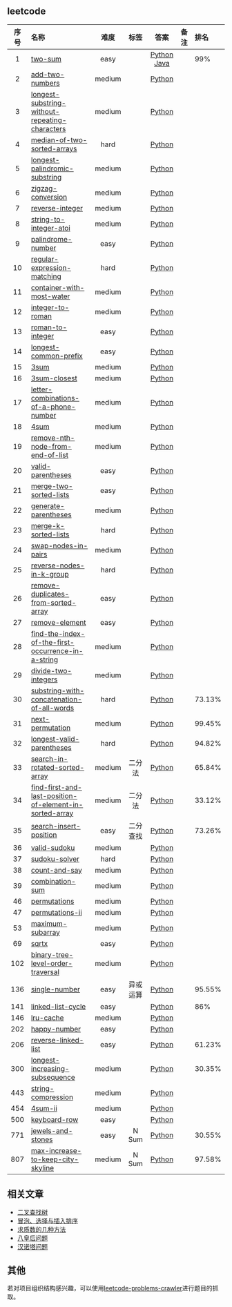 ## leetcode
| 序号 | 名称 | 难度 | 标签 | 答案 | 备注 | 排名 |
| :----:| :---- | :----: | :----: | :----: | :---- | :---- |
|1|[two-sum](./leetcode/001.two-sum/)|easy||[Python](./leetcode/001.two-sum//Solution.py)  [Java](./leetcode/001.two-sum//Solution.java)||99%|
|2|[add-two-numbers](./leetcode/002.add-two-numbers/)|medium||[Python](./leetcode/002.add-two-numbers//Solution.py)|||
|3|[longest-substring-without-repeating-characters](./leetcode/003.longest-substring-without-repeating-characters/)|medium||[Python](./leetcode/003.longest-substring-without-repeating-characters//Solution.py)|||
|4|[median-of-two-sorted-arrays](./leetcode/004.median-of-two-sorted-arrays/)|hard||[Python](./leetcode/004.median-of-two-sorted-arrays//Solution.py)|||
|5|[longest-palindromic-substring](./leetcode/005.longest-palindromic-substring/)|medium||[Python](./leetcode/005.longest-palindromic-substring//Solution.py)|||
|6|[zigzag-conversion](./leetcode/006.zigzag-conversion/)|medium||[Python](./leetcode/006.zigzag-conversion//Solution.py)|||
|7|[reverse-integer](./leetcode/007.reverse-integer/)|medium||[Python](./leetcode/007.reverse-integer//Solution.py)|||
|8|[string-to-integer-atoi](./leetcode/008.string-to-integer-atoi/)|medium||[Python](./leetcode/008.string-to-integer-atoi//Solution.py)|||
|9|[palindrome-number](./leetcode/009.palindrome-number/)|easy||[Python](./leetcode/009.palindrome-number//Solution.py)|||
|10|[regular-expression-matching](./leetcode/010.regular-expression-matching/)|hard||[Python](./leetcode/010.regular-expression-matching//Solution.py)|||
|11|[container-with-most-water](./leetcode/011.container-with-most-water/)|medium||[Python](./leetcode/011.container-with-most-water//Solution.py)|||
|12|[integer-to-roman](./leetcode/012.integer-to-roman/)|medium||[Python](./leetcode/012.integer-to-roman//Solution.py)|||
|13|[roman-to-integer](./leetcode/013.roman-to-integer/)|easy||[Python](./leetcode/013.roman-to-integer//Solution.py)|||
|14|[longest-common-prefix](./leetcode/014.longest-common-prefix/)|easy||[Python](./leetcode/014.longest-common-prefix//Solution.py)|||
|15|[3sum](./leetcode/015.3sum/)|medium||[Python](./leetcode/015.3sum//Solution.py)|||
|16|[3sum-closest](./leetcode/016.3sum-closest/)|medium||[Python](./leetcode/016.3sum-closest//Solution.py)|||
|17|[letter-combinations-of-a-phone-number](./leetcode/017.letter-combinations-of-a-phone-number/)|medium||[Python](./leetcode/017.letter-combinations-of-a-phone-number//Solution.py)|||
|18|[4sum](./leetcode/018.4sum/)|medium||[Python](./leetcode/018.4sum//Solution.py)|||
|19|[remove-nth-node-from-end-of-list](./leetcode/019.remove-nth-node-from-end-of-list/)|medium||[Python](./leetcode/019.remove-nth-node-from-end-of-list//Solution.py)|||
|20|[valid-parentheses](./leetcode/020.valid-parentheses/)|easy||[Python](./leetcode/020.valid-parentheses//Solution.py)|||
|21|[merge-two-sorted-lists](./leetcode/021.merge-two-sorted-lists/)|easy||[Python](./leetcode/021.merge-two-sorted-lists//Solution.py)|||
|22|[generate-parentheses](./leetcode/022.generate-parentheses/)|medium||[Python](./leetcode/022.generate-parentheses//Solution.py)|||
|23|[merge-k-sorted-lists](./leetcode/023.merge-k-sorted-lists/)|hard||[Python](./leetcode/023.merge-k-sorted-lists//Solution.py)|||
|24|[swap-nodes-in-pairs](./leetcode/024.swap-nodes-in-pairs/)|medium||[Python](./leetcode/024.swap-nodes-in-pairs//Solution.py)|||
|25|[reverse-nodes-in-k-group](./leetcode/025.reverse-nodes-in-k-group/)|hard||[Python](./leetcode/025.reverse-nodes-in-k-group//Solution.py)|||
|26|[remove-duplicates-from-sorted-array](./leetcode/026.remove-duplicates-from-sorted-array/)|easy||[Python](./leetcode/026.remove-duplicates-from-sorted-array//Solution.py)|||
|27|[remove-element](./leetcode/027.remove-element/)|easy||[Python](./leetcode/027.remove-element//Solution.py)|||
|28|[find-the-index-of-the-first-occurrence-in-a-string](./leetcode/028.find-the-index-of-the-first-occurrence-in-a-string/)|medium||[Python](./leetcode/028.find-the-index-of-the-first-occurrence-in-a-string//Solution.py)|||
|29|[divide-two-integers](./leetcode/029.divide-two-integers/)|medium||[Python](./leetcode/029.divide-two-integers//Solution.py)|||
|30|[substring-with-concatenation-of-all-words](./leetcode/030.substring-with-concatenation-of-all-words/)|hard||[Python](./leetcode/030.substring-with-concatenation-of-all-words//Solution.py)||73.13%|
|31|[next-permutation](./leetcode/031.next-permutation/)|medium||[Python](./leetcode/031.next-permutation//Solution.py)||99.45%|
|32|[longest-valid-parentheses](./leetcode/032.longest-valid-parentheses/)|hard||[Python](./leetcode/032.longest-valid-parentheses//Solution.py)||94.82%|
|33|[search-in-rotated-sorted-array](./leetcode/033.search-in-rotated-sorted-array/)|medium|二分法|[Python](./leetcode/033.search-in-rotated-sorted-array//Solution.py)||65.84%|
|34|[find-first-and-last-position-of-element-in-sorted-array](./leetcode/034.find-first-and-last-position-of-element-in-sorted-array/)|medium|二分法|[Python](./leetcode/034.find-first-and-last-position-of-element-in-sorted-array//Solution.py)||33.12%|
|35|[search-insert-position](./leetcode/035.search-insert-position/)|easy|二分查找|[Python](./leetcode/035.search-insert-position//Solution.py)||73.26%|
|36|[valid-sudoku](./leetcode/036.valid-sudoku/)|medium||[Python](./leetcode/036.valid-sudoku//Solution.py)|||
|37|[sudoku-solver](./leetcode/037.sudoku-solver/)|hard||[Python](./leetcode/037.sudoku-solver//Solution.py)|||
|38|[count-and-say](./leetcode/038.count-and-say/)|medium||[Python](./leetcode/038.count-and-say//Solution.py)|||
|39|[combination-sum](./leetcode/039.combination-sum/)|medium||[Python](./leetcode/039.combination-sum//Solution.py)|||
|46|[permutations](./leetcode/046.permutations/)|medium||[Python](./leetcode/046.permutations//Solution.py)|||
|47|[permutations-ii](./leetcode/047.permutations-ii/)|medium||[Python](./leetcode/047.permutations-ii//Solution.py)|||
|53|[maximum-subarray](./leetcode/053.maximum-subarray/)|medium||[Python](./leetcode/053.maximum-subarray//Solution.py)|||
|69|[sqrtx](./leetcode/069.sqrtx/)|easy||[Python](./leetcode/069.sqrtx//Solution.py)|||
|102|[binary-tree-level-order-traversal](./leetcode/102.binary-tree-level-order-traversal/)|medium||[Python](./leetcode/102.binary-tree-level-order-traversal//Solution.py)|||
|136|[single-number](./leetcode/136.single-number/)|easy|异或运算|[Python](./leetcode/136.single-number//Solution.py)||95.55%|
|141|[linked-list-cycle](./leetcode/141.linked-list-cycle/)|easy||[Python](./leetcode/141.linked-list-cycle//Solution.py)||86%|
|146|[lru-cache](./leetcode/146.lru-cache/)|medium||[Python](./leetcode/146.lru-cache//Solution.py)|||
|202|[happy-number](./leetcode/202.happy-number/)|easy||[Python](./leetcode/202.happy-number//Solution.py)|||
|206|[reverse-linked-list](./leetcode/206.reverse-linked-list/)|easy||[Python](./leetcode/206.reverse-linked-list//Solution.py)||61.23%|
|300|[longest-increasing-subsequence](./leetcode/300.longest-increasing-subsequence/)|medium||[Python](./leetcode/300.longest-increasing-subsequence//Solution.py)||30.35%|
|443|[string-compression](./leetcode/443.string-compression/)|medium||[Python](./leetcode/443.string-compression//Solution.py)|||
|454|[4sum-ii](./leetcode/454.4sum-ii/)|medium||[Python](./leetcode/454.4sum-ii//Solution.py)|||
|500|[keyboard-row](./leetcode/500.keyboard-row/)|easy||[Python](./leetcode/500.keyboard-row//Solution.py)|||
|771|[jewels-and-stones](./leetcode/771.jewels-and-stones/)|easy|N Sum|[Python](./leetcode/771.jewels-and-stones//Solution.py)||30.55%|
|807|[max-increase-to-keep-city-skyline](./leetcode/807.max-increase-to-keep-city-skyline/)|medium|N Sum|[Python](./leetcode/807.max-increase-to-keep-city-skyline//Solution.py)||97.58%|

## 相关文章
- [二叉查找树](https://vv13.cn/blog/post/Algorithm/20180904_%E4%BA%8C%E5%8F%89%E6%90%9C%E7%B4%A2%E6%A0%91)
- [冒泡、选择与插入排序](https://vv13.cn/blog/post/Algorithm/20161226_%E5%86%92%E6%B3%A1%E3%80%81%E9%80%89%E6%8B%A9%E4%B8%8E%E6%8F%92%E5%85%A5%E6%8E%92%E5%BA%8F)
- [求质数的几种方法](https://vv13.cn/blog/post/Algorithm/20161226_%E6%B1%82%E8%B4%A8%E6%95%B0%E7%9A%84%E5%87%A0%E7%A7%8D%E6%96%B9%E6%B3%95)
- [八皇后问题](https://vv13.cn/blog/post/Algorithm/20180805_%E5%85%AB%E7%9A%87%E5%90%8E%E9%97%AE%E9%A2%98)
- [汉诺塔问题](https://vv13.cn/blog/post/Algorithm/20180722_%E6%B1%89%E8%AF%BA%E5%A1%94%E9%97%AE%E9%A2%98)

## 其他
若对项目组织结构感兴趣，可以使用[leetcode-problems-crawler](https://github.com/vv13/leetcode-problems-crawler)进行题目的抓取。
